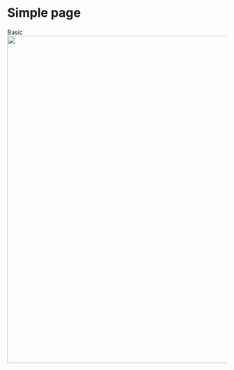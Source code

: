 # Simple page

Basic
<img  src="https://github.com/caduopm/websites/blob/master/SuperBand/img.png?raw=true"  hegth="450"  width="750">
